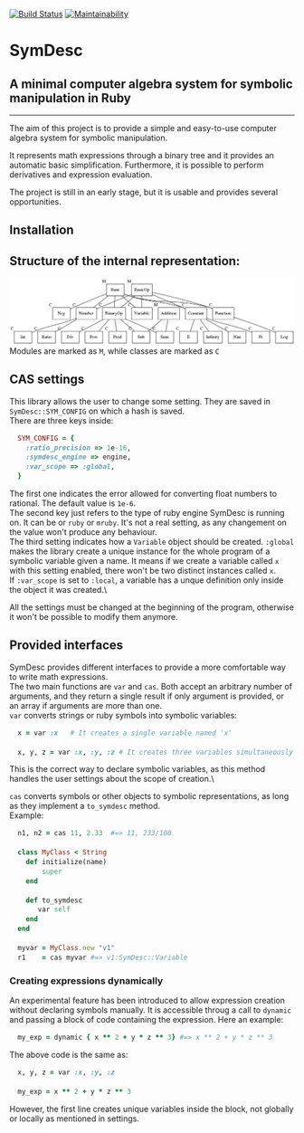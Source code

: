 [![Build Status](https://travis-ci.com/max-codeware/SymDesc.svg?branch=master)](https://travis-ci.com/max-codeware/SymDesc)
[![Maintainability](https://api.codeclimate.com/v1/badges/81c27b0478dee8f92aec/maintainability)](https://codeclimate.com/github/max-codeware/SymDesc/maintainability)

# SymDesc
## A minimal computer algebra system for symbolic manipulation in Ruby
___
The aim of this project is to provide a simple and easy-to-use computer algebra system for symbolic
manipulation.

It represents math expressions through a binary tree and it provides an automatic basic simplification. 
Furthermore, it is possible to perform derivatives and expression evaluation.

The project is still in an early stage, but it is usable and provides several opportunities.

## Installation

## Structure of the internal representation:
![Inheritance chain](res/inheritance_chain.png)
Modules are marked as `M`, while classes are marked as `C`

## CAS settings
This library allows the user to change some setting. They are saved in `SymDesc::SYM_CONFIG` on which a hash is
saved.\
There are three keys inside:
```ruby
  SYM_CONFIG = {
    :ratio_precision => 1e-16, 
    :symdesc_engine => engine,      
    :var_scope => :global,          
  }
```
The first one indicates the error allowed for converting float numbers to rational. The default value is 
`1e-6`.\
The second key just refers to the type of ruby engine SymDesc is running on. It can be or `ruby` or `mruby`.
It's not a real setting, as any changement on the value won't produce any behaviour.\
The third setting indicates how a `Variable` object should be created. `:global` makes the library create a
unique instance for the whole program of a symbolic variable given a name. It means if we create a variable
called `x` with this setting enabled, there won't be two distinct instances called `x`.\
If `:var_scope` is set to `:local`, a variable has a unque definition only inside the object it was created.\

All the settings must be changed at the beginning of the program, otherwise it won't be possible to modify them
anymore.


## Provided interfaces
SymDesc provides different interfaces to provide a more comfortable way to write math expressions.\
The two main functions are `var` and `cas`. Both accept an arbitrary number of arguments, and they return a
single result if only argument is provided, or an array if arguments are more than one.\
`var` converts strings or ruby symbols into symbolic variables:
```ruby
  x = var :x   # It creates a single variable named 'x'

  x, y, z = var :x, :y, :z # It creates three variables simultaneously
```
This is the correct way to declare symbolic variables, as this method handles the user settings about the
scope of creation.\

`cas` converts symbols or other objects to symbolic representations, as long as they implement a `to_symdesc`
method.\
Example:
```ruby
  n1, n2 = cas 11, 2.33  #=> 11, 233/100

  class MyClass < String 
  	def initialize(name)
  		super
  	end

  	def to_symdesc
       var self
  	end
  end

  myvar = MyClass.new "v1"
  r1    = cas myvar #=> v1:SymDesc::Variable  
```

### Creating expressions dynamically
An experimental feature has been introduced to allow expression creation without declaring symbols manually.
It is accessible throug a call to `dynamic` and passing a block of code containing the expression. Here an
example:
```ruby
  my_exp = dynamic { x ** 2 + y * z ** 3} #=> x ** 2 + y * z ** 3
```
The above code is the same as:
```ruby
  x, y, z = var :x, :y, :z 

  my_exp = x ** 2 + y * z ** 3
```
However, the first line creates unique variables inside the block, not globally or locally as mentioned in
settings. 